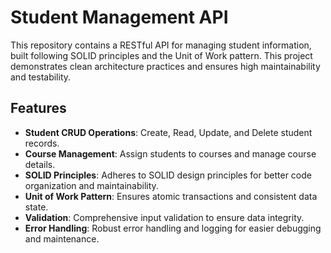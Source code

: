 # Student Management API

This repository contains a RESTful API for managing student information, built following SOLID principles and the Unit of Work pattern. This project demonstrates clean architecture practices and ensures high maintainability and testability.

## Features

- **Student CRUD Operations**: Create, Read, Update, and Delete student records.
- **Course Management**: Assign students to courses and manage course details.
- **SOLID Principles**: Adheres to SOLID design principles for better code organization and maintainability.
- **Unit of Work Pattern**: Ensures atomic transactions and consistent data state.
- **Validation**: Comprehensive input validation to ensure data integrity.
- **Error Handling**: Robust error handling and logging for easier debugging and maintenance.
